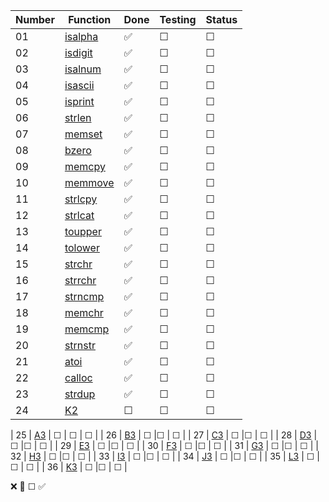 | Number | Function    | Done  | Testing  | Status  |
|--------|-------------|---------|-------------|---------|
| 01     | [isalpha](ft_isalpha.c)  | ✅       | ☐       | ☐       |
| 02     | [isdigit](ft_isdigit.c) | ✅       |☐       | ☐       |
| 03     | [isalnum](ft_isalnum.c)  | ✅       |☐       | ☐       |
| 04     | [isascii](ft_isascii.c)  | ✅       |☐       | ☐       |
| 05     | [isprint](ft_isprint.c)  | ✅       |☐       | ☐       |
| 06     | [strlen](ft_strlen.c)   | ✅       |☐       | ☐       |
| 07     | [memset](ft_memset.c)   | ✅       |☐       | ☐       |
| 08     | [bzero](ft_bzero.c)    | ✅       |☐       | ☐       |
| 09     | [memcpy](ft_memcpy.c)   | ✅       |☐       | ☐       |
| 10     | [memmove](ft_memmove.c)   | ✅       |☐       | ☐       |
| 11     | [strlcpy](ft_strlcpy.c)   | ✅       |☐       | ☐       |
| 12     | [strlcat](ft_strlcat.c)   | ✅       |☐       | ☐       |
| 13     | [toupper](ft_toupper.c)  | ✅       | ☐       | ☐       |
| 14     | [tolower](ft_tolower.c) | ✅       |☐       | ☐       |
| 15     | [strchr](ft_strchr.c)  | ✅       |☐       | ☐       |
| 16     | [strrchr](ft_strrchr.c)  | ✅       |☐       | ☐       |
| 17     | [strncmp](ft_strncmp.c)  | ✅       |☐       | ☐       |
| 18     | [memchr](ft_memchr.c)   | ✅       |☐       | ☐       |
| 19     | [memcmp](ft_memcmp.c)   | ✅       |☐       | ☐       |
| 20     | [strnstr](ft_strnstr.c)    | ✅       |☐       | ☐       |
| 21     | [atoi](ft_atoi.c)   | ✅       |☐       | ☐       |
| 22     | [calloc](ft_calloc.c)   | ✅       |☐       | ☐       |
| 23     | [strdup](ft_strdup.c)   | ✅       |☐       | ☐       |
| 24     | [K2](K2)   | ☐       |☐       | ☐       |

| 25     | [A3](A3)  | ☐       | ☐       | ☐       |
| 26     | [B3](B3) | ☐       |☐       | ☐       |
| 27     | [C3](C3)  | ☐       |☐       | ☐       |
| 28     | [D3](D3)  | ☐       |☐       | ☐       |
| 29     | [E3](E3)  | ☐       |☐       | ☐       |
| 30     | [F3](F3)   | ☐       |☐       | ☐       |
| 31     | [G3](G3)   | ☐       |☐       | ☐       |
| 32     | [H3](H3)    | ☐       |☐       | ☐       |
| 33     | [I3](I3)   | ☐       |☐       | ☐       |
| 34     | [J3](J3)   | ☐       |☐       | ☐       |
| 35     | [L3](L3)   | ☐       |☐       | ☐       |
| 36     | [K3](K3)   | ☐       |☐       | ☐       |

❌    🚧	☐    ✅
